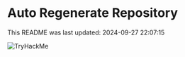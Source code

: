 # Auto Regenerate Repository

This README was last updated: 2024-09-27 22:07:15

 ![TryHackMe](https://tryhackme.com/badge/533634)